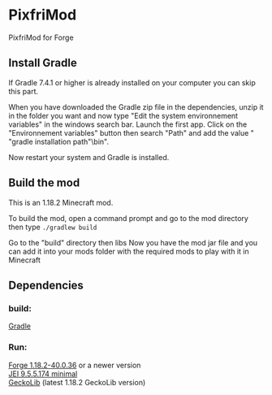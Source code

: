 # PixfriMod
PixfriMod for Forge

## Install Gradle

If Gradle 7.4.1 or higher is already installed on your computer you can skip this part.

When you have downloaded the Gradle zip file in the dependencies, unzip it in the folder you want and now type "Edit the system environnement variables" in the windows search bar. Launch the first app. Click on the "Environnement variables" button then search "Path" and add the value " "gradle installation path"\bin".

Now restart your system and Gradle is installed.

## Build the mod

This is an 1.18.2 Minecraft mod.

To build the mod, open a command prompt and go to the mod directory then type `./gradlew build`

Go to the "build" directory then libs
Now you have the mod jar file and you can add it into your mods folder with the required mods to play with it in Minecraft

## Dependencies

### build:
[Gradle](https://downloads.gradle-dn.com/distributions/gradle-7.4.2-all.zip)

### Run:
[Forge 1.18.2-40.0.36](https://maven.minecraftforge.net/net/minecraftforge/forge/1.18.2-40.0.36/forge-1.18.2-40.0.36-installer.jar) or a newer version  
[JEI 9.5.5.174 minimal](https://media.forgecdn.net/files/3723/913/jei-1.18.2-9.5.5.174.jar)  
[GeckoLib](https://media.forgecdn.net/files/3819/967/geckolib-fabric-1.18-3.0.45.jar) (latest 1.18.2 GeckoLib version)
